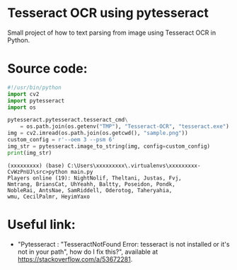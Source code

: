 # Tesseract OCR using pytesseract
Small project of how to text parsing from image using Tesseract OCR in Python.

# Source code:

```python
#!/usr/bin/python
import cv2
import pytesseract
import os

pytesseract.pytesseract.tesseract_cmd\
	= os.path.join(os.getenv("TMP"), "Tesseract-OCR", "tesseract.exe")
img = cv2.imread(os.path.join(os.getcwd(), "sample.png"))
custom_config = r'--oem 3 --psm 6'
img_str = pytesseract.image_to_string(img, config=custom_config)
print(img_str)
```

```shell
(xxxxxxxxx) (base) C:\Users\xxxxxxxxx\.virtualenvs\xxxxxxxxx-CvWzPnUJ\src>python main.py
Players online (19): NightNolif, Theltani, Justas, Fvj,
Nmtrang, BriansCat, UhYeahh, Baltty, Poseidon, Pondk,
NobleRai, AntsNae, SamRiddell, Oderotog, Taheryahia,
wmu, CecilPalmr, HeyimYaxo
```

# Useful link:
- "Pytesseract : "TesseractNotFound Error: tesseract is not installed or it's not in your path", how do I fix this?", available at https://stackoverflow.com/a/53672281.
